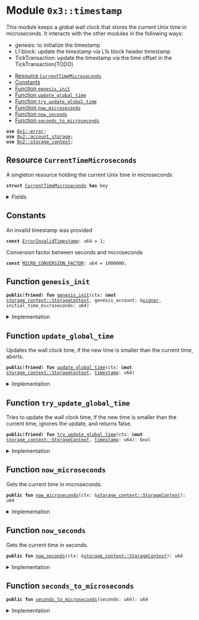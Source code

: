 
<a name="0x3_timestamp"></a>

# Module `0x3::timestamp`

This module keeps a global wall clock that stores the current Unix time in microseconds.
It interacts with the other modules in the following ways:
* genesis: to initialize the timestamp
* L1 block: update the timestamp via L1s block header timestamp
* TickTransaction: update the timestamp via the time offset in the TickTransaction(TODO)


-  [Resource `CurrentTimeMicroseconds`](#0x3_timestamp_CurrentTimeMicroseconds)
-  [Constants](#@Constants_0)
-  [Function `genesis_init`](#0x3_timestamp_genesis_init)
-  [Function `update_global_time`](#0x3_timestamp_update_global_time)
-  [Function `try_update_global_time`](#0x3_timestamp_try_update_global_time)
-  [Function `now_microseconds`](#0x3_timestamp_now_microseconds)
-  [Function `now_seconds`](#0x3_timestamp_now_seconds)
-  [Function `seconds_to_microseconds`](#0x3_timestamp_seconds_to_microseconds)


<pre><code><b>use</b> <a href="">0x1::error</a>;
<b>use</b> <a href="">0x2::account_storage</a>;
<b>use</b> <a href="">0x2::storage_context</a>;
</code></pre>



<a name="0x3_timestamp_CurrentTimeMicroseconds"></a>

## Resource `CurrentTimeMicroseconds`

A singleton resource holding the current Unix time in microseconds


<pre><code><b>struct</b> <a href="timestamp.md#0x3_timestamp_CurrentTimeMicroseconds">CurrentTimeMicroseconds</a> <b>has</b> key
</code></pre>



<details>
<summary>Fields</summary>


<dl>
<dt>
<code>microseconds: u64</code>
</dt>
<dd>

</dd>
</dl>


</details>

<a name="@Constants_0"></a>

## Constants


<a name="0x3_timestamp_ErrorInvalidTimestamp"></a>

An invalid timestamp was provided


<pre><code><b>const</b> <a href="timestamp.md#0x3_timestamp_ErrorInvalidTimestamp">ErrorInvalidTimestamp</a>: u64 = 1;
</code></pre>



<a name="0x3_timestamp_MICRO_CONVERSION_FACTOR"></a>

Conversion factor between seconds and microseconds


<pre><code><b>const</b> <a href="timestamp.md#0x3_timestamp_MICRO_CONVERSION_FACTOR">MICRO_CONVERSION_FACTOR</a>: u64 = 1000000;
</code></pre>



<a name="0x3_timestamp_genesis_init"></a>

## Function `genesis_init`



<pre><code><b>public</b>(<b>friend</b>) <b>fun</b> <a href="timestamp.md#0x3_timestamp_genesis_init">genesis_init</a>(ctx: &<b>mut</b> <a href="_StorageContext">storage_context::StorageContext</a>, genesis_account: &<a href="">signer</a>, initial_time_microseconds: u64)
</code></pre>



<details>
<summary>Implementation</summary>


<pre><code><b>public</b>(<b>friend</b>) <b>fun</b> <a href="timestamp.md#0x3_timestamp_genesis_init">genesis_init</a>(ctx: &<b>mut</b> StorageContext, genesis_account: &<a href="">signer</a>, initial_time_microseconds: u64) {
    <b>let</b> current_time = <a href="timestamp.md#0x3_timestamp_CurrentTimeMicroseconds">CurrentTimeMicroseconds</a> { microseconds: initial_time_microseconds };
    <a href="_global_move_to">account_storage::global_move_to</a>(ctx, genesis_account, current_time);
}
</code></pre>



</details>

<a name="0x3_timestamp_update_global_time"></a>

## Function `update_global_time`

Updates the wall clock time, if the new time is smaller than the current time, aborts.


<pre><code><b>public</b>(<b>friend</b>) <b>fun</b> <a href="timestamp.md#0x3_timestamp_update_global_time">update_global_time</a>(ctx: &<b>mut</b> <a href="_StorageContext">storage_context::StorageContext</a>, <a href="timestamp.md#0x3_timestamp">timestamp</a>: u64)
</code></pre>



<details>
<summary>Implementation</summary>


<pre><code><b>public</b>(<b>friend</b>) <b>fun</b> <a href="timestamp.md#0x3_timestamp_update_global_time">update_global_time</a>(ctx: &<b>mut</b> StorageContext,<a href="timestamp.md#0x3_timestamp">timestamp</a>: u64) {
    <b>let</b> global_timer = <a href="_global_borrow_mut">account_storage::global_borrow_mut</a>&lt;<a href="timestamp.md#0x3_timestamp_CurrentTimeMicroseconds">CurrentTimeMicroseconds</a>&gt;(ctx, @rooch_framework);
    <b>let</b> now = global_timer.microseconds;
    <b>assert</b>!(now &lt; <a href="timestamp.md#0x3_timestamp">timestamp</a>, <a href="_invalid_argument">error::invalid_argument</a>(<a href="timestamp.md#0x3_timestamp_ErrorInvalidTimestamp">ErrorInvalidTimestamp</a>));
    global_timer.microseconds = <a href="timestamp.md#0x3_timestamp">timestamp</a>;
}
</code></pre>



</details>

<a name="0x3_timestamp_try_update_global_time"></a>

## Function `try_update_global_time`

Tries to update the wall clock time, if the new time is smaller than the current time, ignores the update, and returns false.


<pre><code><b>public</b>(<b>friend</b>) <b>fun</b> <a href="timestamp.md#0x3_timestamp_try_update_global_time">try_update_global_time</a>(ctx: &<b>mut</b> <a href="_StorageContext">storage_context::StorageContext</a>, <a href="timestamp.md#0x3_timestamp">timestamp</a>: u64): bool
</code></pre>



<details>
<summary>Implementation</summary>


<pre><code><b>public</b>(<b>friend</b>) <b>fun</b> <a href="timestamp.md#0x3_timestamp_try_update_global_time">try_update_global_time</a>(ctx: &<b>mut</b> StorageContext, <a href="timestamp.md#0x3_timestamp">timestamp</a>: u64) : bool {
    <b>let</b> global_timer = <a href="_global_borrow_mut">account_storage::global_borrow_mut</a>&lt;<a href="timestamp.md#0x3_timestamp_CurrentTimeMicroseconds">CurrentTimeMicroseconds</a>&gt;(ctx, @rooch_framework);
    <b>let</b> now = global_timer.microseconds;
    <b>if</b>(now &lt; <a href="timestamp.md#0x3_timestamp">timestamp</a>) {
        global_timer.microseconds = <a href="timestamp.md#0x3_timestamp">timestamp</a>;
        <b>true</b>
    }<b>else</b>{
        <b>false</b>
    }
}
</code></pre>



</details>

<a name="0x3_timestamp_now_microseconds"></a>

## Function `now_microseconds`

Gets the current time in microseconds.


<pre><code><b>public</b> <b>fun</b> <a href="timestamp.md#0x3_timestamp_now_microseconds">now_microseconds</a>(ctx: &<a href="_StorageContext">storage_context::StorageContext</a>): u64
</code></pre>



<details>
<summary>Implementation</summary>


<pre><code><b>public</b> <b>fun</b> <a href="timestamp.md#0x3_timestamp_now_microseconds">now_microseconds</a>(ctx: &StorageContext): u64 {
    <a href="_global_borrow">account_storage::global_borrow</a>&lt;<a href="timestamp.md#0x3_timestamp_CurrentTimeMicroseconds">CurrentTimeMicroseconds</a>&gt;(ctx, @rooch_framework).microseconds
}
</code></pre>



</details>

<a name="0x3_timestamp_now_seconds"></a>

## Function `now_seconds`

Gets the current time in seconds.


<pre><code><b>public</b> <b>fun</b> <a href="timestamp.md#0x3_timestamp_now_seconds">now_seconds</a>(ctx: &<a href="_StorageContext">storage_context::StorageContext</a>): u64
</code></pre>



<details>
<summary>Implementation</summary>


<pre><code><b>public</b> <b>fun</b> <a href="timestamp.md#0x3_timestamp_now_seconds">now_seconds</a>(ctx: &StorageContext): u64 {
    <a href="timestamp.md#0x3_timestamp_now_microseconds">now_microseconds</a>(ctx) / <a href="timestamp.md#0x3_timestamp_MICRO_CONVERSION_FACTOR">MICRO_CONVERSION_FACTOR</a>
}
</code></pre>



</details>

<a name="0x3_timestamp_seconds_to_microseconds"></a>

## Function `seconds_to_microseconds`



<pre><code><b>public</b> <b>fun</b> <a href="timestamp.md#0x3_timestamp_seconds_to_microseconds">seconds_to_microseconds</a>(seconds: u64): u64
</code></pre>



<details>
<summary>Implementation</summary>


<pre><code><b>public</b> <b>fun</b> <a href="timestamp.md#0x3_timestamp_seconds_to_microseconds">seconds_to_microseconds</a>(seconds: u64): u64 {
    seconds * <a href="timestamp.md#0x3_timestamp_MICRO_CONVERSION_FACTOR">MICRO_CONVERSION_FACTOR</a>
}
</code></pre>



</details>
